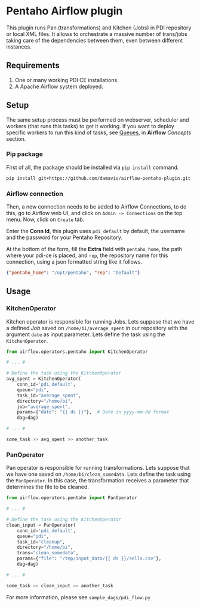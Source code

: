 # Pentaho Airflow plugin

This plugin runs Pan (transformations) and Kitchen (Jobs) in PDI
repository or local XML files. It allows to orchestrate a massive
number of trans/jobs taking care of the dependencies between them,
even between different instances.

## Requirements

1. One or many working PDI CE installations.
2. A Apache Airflow system deployed.

## Setup

The same setup process must be performed on webserver, scheduler
and workers (that runs this tasks) to get it working. If you want to
deploy specific workers to run this kind of tasks, see 
[Queues](https://airflow.apache.org/docs/stable/concepts.html#queues),
in **Airflow** *Concepts* section.

### Pip package

First of all, the package should be installed via `pip install` command.

```bash
pip install git+https://github.com/damavis/airflow-pentaho-plugin.git
```

### Airflow connection

Then, a new connection needs to be added to Airflow Connections, to do this,
go to Airflow web UI, and click on `Admin -> Connections` on the top menu.
Now, click on `Create` tab.

Enter the **Conn Id**, this plugin uses `pdi_default` by default, the username
and the password for your Pentaho Repository.

At the bottom of the form, fill the **Extra** field with `pentaho_home`, the
path where your pdi-ce is placed, and `rep`, the repository name for this
connection, using a json formatted string like it follows.

```json
{"pentaho_home": "/opt/pentaho", "rep": "Default"}
```

## Usage

### KitchenOperator

Kitchen operator is responsible for running Jobs. Lets suppose that we have
a defined *Job* saved on `/home/bi/average_spent` in our repository with
the argument `date` as input parameter. Lets define the task using the
`KitchenOperator`.

```python
from airflow.operators.pentaho import KitchenOperator

# ... #

# Define the task using the KitchenOperator
avg_spent = KitchenOperator(
    conn_id='pdi_default',
    queue="pdi",
    task_id="average_spent",
    directory="/home/bi",
    job="average_spent",
    params={"date": "{{ ds }}"},  # Date in yyyy-mm-dd format
    dag=dag)

# ... #

some_task >> avg_spent >> another_task
```

### PanOperator

Pan operator is responsible for running transformations. Lets suppose that
we have one saved on `/home/bi/clean_somedata`. Lets define the task using the
`PanOperator`. In this case, the transformation receives a parameter that
determines the file to be cleaned.

```python
from airflow.operators.pentaho import PanOperator

# ... #

# Define the task using the KitchenOperator
clean_input = PanOperator(
    conn_id='pdi_default',
    queue="pdi",
    task_id="cleanup",
    directory="/home/bi",
    trans="clean_somedata",
    params={"file": "/tmp/input_data/{{ ds }}/sells.csv"},
    dag=dag)

# ... #

some_task >> clean_input >> another_task
```

For more information, please see `sample_dags/pdi_flow.py`
